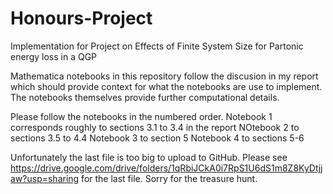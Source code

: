 # Honours-Project
Implementation for Project on Effects of Finite System Size for Partonic energy loss in a QGP

Mathematica notebooks in this repository follow the discusion in my report which should provide context for what the notebooks are use to implement. 
The notebooks themselves provide further computational details.

Please follow the notebooks in the numbered order. 
Notebook 1 corresponds roughly to sections 3.1 to 3.4 in the report
NOtebook 2 to sections 3.5 to 4.4
Notebook 3 to section 5
Notebook 4 to sections 5-6


Unfortunately the last file is too big to upload to GitHub. 
Please see https://drive.google.com/drive/folders/1qRbiJCkA0i7RpS1U6dS1m8Z8KyDtjjaw?usp=sharing for the last file.
Sorry for the treasure hunt.
